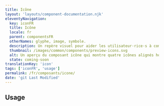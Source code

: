 ```yaml
---
title: Icône
layout: 'layouts/component-documentation.njk'
eleventyNavigation:
  key: iconFR
  title: Icône
  locale: fr
  parent: componentsFR
  otherNames: glyphe, image, symbole.
  description: Un repère visuel pour aider les utilisateur·rice·s à comprendre le contexte.
  thumbnail: /images/common/components/preview-icons.svg
  alt: Un aperçu du composant icône qui montre quatre icônes alignés horizontalement. Le premier, est composé d'un cercle vert avec une coche blanche à l'intérieur. Le second un triangle orange avec un point d'exclamation à l'intérieur. Le troisième un cercle bleu avec la lettre i pour information à l'intérieur et le dernier une flèche bleue pointant vers la droite.
  state: coming-soon
translationKey: 'icon'
tags: ['iconFR', 'usage']
permalink: /fr/composants/icone/
date: 'git Last Modified'
---
```


## Usage
